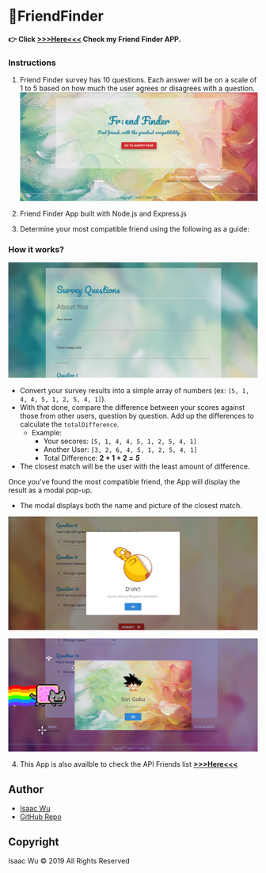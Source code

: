 # 🍻FriendFinder

####   :point_right: Click  **[>>>Here<<<](https://friendfinder-iw.herokuapp.com/)**  Check my Friend Finder APP.

### Instructions

1. Friend Finder survey has 10 questions.
Each answer will be on a scale of 1 to 5 based on how much the user agrees or disagrees with a question.
![concert](./app/public/assets/scr11.png)

2. Friend Finder App built with Node.js and Express.js

3. Determine your most compatible friend using the following as a guide:

### How it works?
![concert](./app/public/assets/scr12.png)

   * Convert your survey results into a simple array of numbers (ex: `[5, 1, 4, 4, 5, 1, 2, 5, 4, 1]`).
   * With that done, compare the difference between your scores against those from other users, question by question. Add up the differences to calculate the `totalDifference`.
     * Example:
       * Your secores: `[5, 1, 4, 4, 5, 1, 2, 5, 4, 1]`
       * Another User: `[3, 2, 6, 4, 5, 1, 2, 5, 4, 1]`
       * Total Difference: **2 + 1 + 2 =** **_5_**
   * The closest match will be the user with the least amount of difference.

 Once you've found the most compatible friend, the App will display the result as a modal pop-up.
   * The modal displays both the name and picture of the closest match.
   
![concert](./app/public/assets/scr13.png)

![concert](./app/public/assets/scr14.png)

4. This App is also availble to check the API Friends list
**[>>>Here<<<](https://friendfinder-iw.herokuapp.com/api/friends)**


## Author
* [Isaac Wu](https://github.com/squall2046)
* [GitHub Repo](https://github.com/squall2046/FriendFinder)

## Copyright
Isaac Wu © 2019 All Rights Reserved
